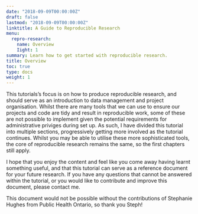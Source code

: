 ```yaml
---
date: "2018-09-09T00:00:00Z"
draft: false
lastmod: "2018-09-09T00:00:00Z"
linktitle: A Guide to Reproducible Research
menu:
  repro-research:
    name: Overview
    Iight: 1
summary: Learn how to get started with reproducible research.
title: Overview
toc: true
type: docs
weight: 1
---
```


This tutorials’s focus is on how to produce reproducible research, and should serve as an introduction to data management and project organisation. Whilst there are many tools that we can use to ensure our projects and code are tidy and result in reproducible work, some of these are not possible to implement given the potential requirements for administrative priviges during set up. As such, I have divided this tutorial into multiple sections, progressively getting more involved as the tutorial continues. Whilst you may be able to utilise these more sophisticated tools, the core of reproducible research remains the same, so the first chapters still apply.

I hope that you enjoy the content and feel like you come away having learnt something useful, and that this tutorial can serve as a reference document for your future research. If you have any questions that cannot be answered within the tutorial, or you would like to contribute and improve this document, please contact me.

This document would not be possible without the contributions of Stephanie Hughes from Public Health Ontario, so thank you Steph!
